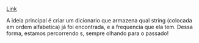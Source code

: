 [Link](https://www.hackerrank.com/challenges/sherlock-and-anagrams/problem?isFullScreen=true&h_l=interview&playlist_slugs%5B%5D=interview-preparation-kit&playlist_slugs%5B%5D=dictionaries-hashmaps)


A ideia principal é criar um dicionario que armazena qual string (colocada em ordem alfabetica) já foi encontrada, e a frequencia que ela tem. Dessa forma, estamos percorrendo s, sempre olhando para o passado!